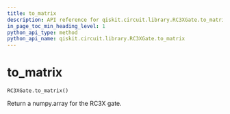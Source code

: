 ```yaml
---
title: to_matrix
description: API reference for qiskit.circuit.library.RC3XGate.to_matrix
in_page_toc_min_heading_level: 1
python_api_type: method
python_api_name: qiskit.circuit.library.RC3XGate.to_matrix
---
```


# to\_matrix

<span id="qiskit.circuit.library.RC3XGate.to_matrix" />

`RC3XGate.to_matrix()`

Return a numpy.array for the RC3X gate.

